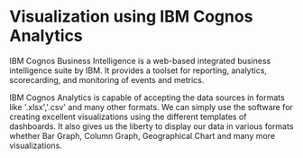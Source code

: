 # Visualization using IBM Cognos Analytics

IBM Cognos Business Intelligence is a web-based integrated business intelligence suite by IBM. It provides a toolset for reporting, analytics, scorecarding, and monitoring of events and metrics.

IBM Cognos Analytics is capable of accepting the data sources in formats like '.xlsx','.csv' and many other formats. 
We can simply use the software for creating excellent visualizations using the different templates of dashboards. It also gives us the liberty to display our data in various formats whether Bar Graph, Column Graph, Geographical Chart and many more visualizations.
